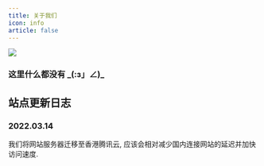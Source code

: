 ```yaml
---
title: 关于我们
icon: info
article: false
---
```

![](https://cdn.iycx.top/files/mologo.png)  
### 这里什么都没有 \_(:з」∠)\_

## 站点更新日志

### 2022.03.14
我们将网站服务器迁移至香港腾讯云, 应该会相对减少国内连接网站的延迟并加快访问速度.  